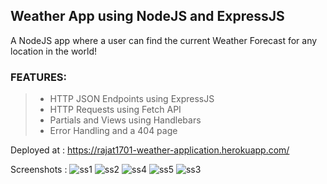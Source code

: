 ## Weather App using NodeJS and ExpressJS

A NodeJS app where a user can find the current Weather Forecast for any location in the world!

### FEATURES:

> - HTTP JSON Endpoints using ExpressJS
> - HTTP Requests using Fetch API
> - Partials and Views using Handlebars
> - Error Handling and a 404 page

Deployed at : https://rajat1701-weather-application.herokuapp.com/

Screenshots :
![ss1](https://user-images.githubusercontent.com/56484583/187327070-1b70536b-3de7-49b9-8432-5731605601f9.jpg)
![ss2](https://user-images.githubusercontent.com/56484583/187327132-efa6a797-d3e1-443d-9192-0441f239dc7c.jpg)
![ss4](https://user-images.githubusercontent.com/56484583/187327188-064c4ab6-f733-40e2-905d-4fcb7be9a300.jpg)
![ss5](https://user-images.githubusercontent.com/56484583/187327235-b9c79034-5afd-4aa2-b2f1-96a56890e08e.jpg)
![ss3](https://user-images.githubusercontent.com/56484583/187327276-a333eba3-ac74-46e5-9163-d7189ad00c13.png)

